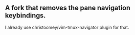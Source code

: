 ## A fork that removes the pane navigation keybindings.

I already use christoomey/vim-tmux-navigator plugin for that.
